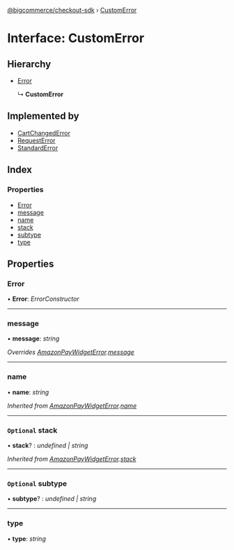 [@bigcommerce/checkout-sdk](../README.md) › [CustomError](customerror.md)

# Interface: CustomError

## Hierarchy

* [Error](amazonpaywidgeterror.md#error)

  ↳ **CustomError**

## Implemented by

* [CartChangedError](../classes/cartchangederror.md)
* [RequestError](../classes/requesterror.md)
* [StandardError](../classes/standarderror.md)

## Index

### Properties

* [Error](customerror.md#error)
* [message](customerror.md#message)
* [name](customerror.md#name)
* [stack](customerror.md#optional-stack)
* [subtype](customerror.md#optional-subtype)
* [type](customerror.md#type)

## Properties

###  Error

• **Error**: *ErrorConstructor*

___

###  message

• **message**: *string*

*Overrides [AmazonPayWidgetError](amazonpaywidgeterror.md).[message](amazonpaywidgeterror.md#message)*

___

###  name

• **name**: *string*

*Inherited from [AmazonPayWidgetError](amazonpaywidgeterror.md).[name](amazonpaywidgeterror.md#name)*

___

### `Optional` stack

• **stack**? : *undefined | string*

*Inherited from [AmazonPayWidgetError](amazonpaywidgeterror.md).[stack](amazonpaywidgeterror.md#optional-stack)*

___

### `Optional` subtype

• **subtype**? : *undefined | string*

___

###  type

• **type**: *string*
